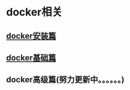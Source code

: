 # docker相关

## [docker安装篇](linux/docker/install.md)

## [docker基础篇](linux/docker/basic.md)

## docker高级篇(努力更新中。。。。。。)